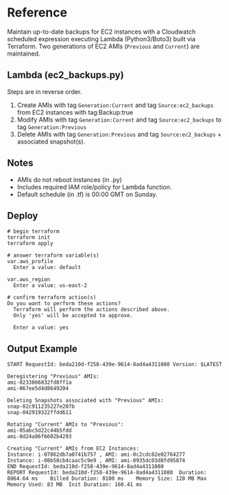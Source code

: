 # Reference
Maintain up-to-date backups for EC2 instances with a Cloudwatch scheduled expression executing Lambda (Python3/Boto3) built via Terraform. Two generations of EC2 AMIs (`Previous` and `Current`) are maintained.

## Lambda (ec2_backups.py)
Steps are in reverse order.
1. Create AMIs with tag `Generation:Current` and tag `Source:ec2_backups` from EC2 instances with tag:Backup:true
2. Modify AMIs with tag `Generation:Current` and tag `Source:ec2_backups` to tag `Generation:Previous`
3. Delete AMIs with tag `Generation:Previous` and tag `Source:ec2_backups` + associated snapshot(s).

## Notes
- AMIs do not reboot instances (in .py) 
- Includes required IAM role/policy for Lambda function.
- Default schedule (in .tf) is 00:00 GMT on Sunday.

## Deploy
```
# begin terraform
terraform init
terraform apply

# answer terraform variable(s)
var.aws_profile
  Enter a value: default

var.aws_region
  Enter a value: us-east-2

# confirm terraform action(s)
Do you want to perform these actions?
  Terraform will perform the actions described above.
  Only 'yes' will be accepted to approve.

  Enter a value: yes
```

## Output Example
```
START RequestId: beda210d-f258-439e-9614-8ad4a4311080 Version: $LATEST

Deregistering "Previous" AMIs:
ami-0233866832fd8ff1a
ami-067ee5d4d8649204

Deleting Snapshots associated with "Previous" AMIs: 
snap-02c911235227e207b
snap-042919322ffdd611

Rotating "Current" AMIs to "Previous":
ami-05abc5d22c44b5fdd
ami-0d24a86f6602b4293

Creating "Current" AMIs from EC2 Instances:
Instance: i-07862db7a0741b757 , AMI: ami-0c2cdc82e02764277
Instance: i-08b58cb4caac5c9e9 , AMI: ami-0935dc03d8fd95874
END RequestId: beda210d-f258-439e-9614-8ad4a4311080
REPORT RequestId: beda210d-f258-439e-9614-8ad4a4311080	Duration: 8064.64 ms	Billed Duration: 8100 ms	Memory Size: 128 MB	Max Memory Used: 83 MB	Init Duration: 160.41 ms
```
